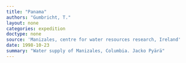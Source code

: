 ```yaml
---
title: "Panama"
authors: "Gumbricht, T."
layout: none
categories: expedition
doctype: none
source: 'Manizales, centre for water resources research, Ireland'
date: 1998-10-23
summary: "Water supply of Manizales, Columbia. Jacko Pyärä"
---
```

